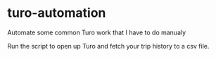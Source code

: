# turo-automation
Automate some common Turo work that I have to do manualy

Run the script to open up Turo and fetch your trip history to a csv file.


